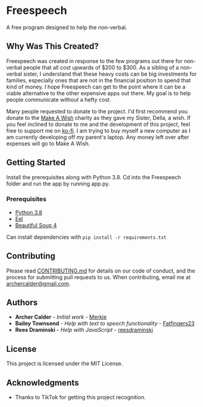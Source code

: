 # Freespeech

A free program designed to help the non-verbal.

## Why Was This Created?

Freespeech was created in response to the few programs out there for non-verbal people that all cost upwards of $200 to $300. As a sibling of a non-verbal sister, I understand that these heavy costs can be big investments for families, especially ones that are not in the financial position to spend that kind of money. I hope Freespeech can get to the point where it can be a viable alternative to the other expensive apps out there. My goal is to help people communicate without a hefty cost.

Many people requested to donate to the project. I'd first recommend you donate to the [Make A Wish](https://secure2.wish.org/site/SPageServer?pagename=donate_now&chid=100-000) charity as they gave my Sister, Della, a wish. If you feel inclined to donate to me and the development of this project, feel free to support me on [ko-fi](https://ko-fi.com/merkie). I am trying to buy myself a new computer as I am currently developing off my parent's laptop. Any money left over after expenses will go to Make A Wish.

## Getting Started

Install the prerequisites along with Python 3.8. Cd into the Freespeech folder and run the app by running app.py.

### Prerequisites

* [Python 3.8](https://www.python.org/downloads/release/python-381/)
* [Eel](https://pypi.org/project/Eel/)
* [Beautiful Soup 4](https://pypi.org/project/beautifulsoup4/)

Can install dependencies with `pip install -r requirements.txt`

## Contributing

Please read [CONTRIBUTING.md](CONTRIBUTING.md) for details on our code of conduct, and the process for submitting pull requests to us. When contributing, email me at archercalder@gmail.com.

## Authors

* **Archer Calder** - *Initial work* - [Merkie](https://github.com/Merkie)
* **Bailey Townsend** - *Help with text to speech functionality* - [Fatfingers23](https://github.com/fatfingers23)
* **Rees Draminski** - *Help with JavaScript* - [reesdraminski](https://github.com/reesdraminski)

## License

This project is licensed under the MIT License.

## Acknowledgments

* Thanks to TikTok for getting this project recognition.
